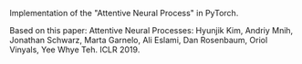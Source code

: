 Implementation of the "Attentive Neural Process" in PyTorch. 

Based on this paper:
Attentive Neural Processes: Hyunjik Kim, Andriy Mnih, Jonathan Schwarz, Marta Garnelo, 
Ali Eslami, Dan Rosenbaum, Oriol Vinyals, Yee Whye Teh. ICLR 2019. 
